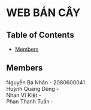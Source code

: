 # WEB BÁN CÂY

## Table of Contents
- [Members](#members)

## Members

Nguyễn Bá Nhân - 2080600041 <br>
Huỳnh Quang Dũng -  <br>
Nhan Vĩ Kiệt -  <br>
Phan Thanh Tuấn -  <br>
